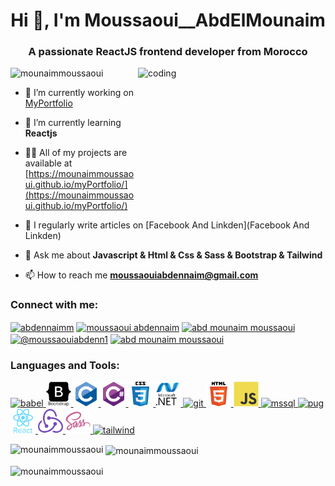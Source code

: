 <h1 align="center">Hi 👋, I'm Moussaoui__AbdElMounaim</h1>
<h3 align="center">A passionate ReactJS frontend developer from Morocco</h3>
<img align="right" alt="coding" width="300" height="200" src="https://www.sarvika.com/wp-content/uploads/2021/03/Backend-Developer-Python-GIF-Dribble.gif" />
<p align="left"> <img src="https://komarev.com/ghpvc/?username=mounaimmoussaoui&label=Profile%20views&color=0e75b6&style=flat" alt="mounaimmoussaoui" /> </p>

- 🔭 I’m currently working on [MyPortfolio](https://mounaimmoussaoui.github.io/myPortfolio/)

- 🌱 I’m currently learning **Reactjs**

- 👨‍💻 All of my projects are available at [https://mounaimmoussaoui.github.io/myPortfolio/](https://mounaimmoussaoui.github.io/myPortfolio/)

- 📝 I regularly write articles on [Facebook And Linkden](Facebook And Linkden)

- 💬 Ask me about **Javascript & Html & Css & Sass & Bootstrap & Tailwind**

- 📫 How to reach me **moussaouiabdennaim@gmail.com**

<h3 align="left">Connect with me:</h3>
<p align="left">
<a href="https://twitter.com/abdennaimm" target="blank"><img align="center" src="https://raw.githubusercontent.com/rahuldkjain/github-profile-readme-generator/master/src/images/icons/Social/twitter.svg" alt="abdennaimm" height="30" width="40" /></a>
<a href="https://linkedin.com/in/moussaoui abdennaim" target="blank"><img align="center" src="https://raw.githubusercontent.com/rahuldkjain/github-profile-readme-generator/master/src/images/icons/Social/linked-in-alt.svg" alt="moussaoui abdennaim" height="30" width="40" /></a>
<a href="https://fb.com/abd mounaim moussaoui" target="blank"><img align="center" src="https://raw.githubusercontent.com/rahuldkjain/github-profile-readme-generator/master/src/images/icons/Social/facebook.svg" alt="abd mounaim moussaoui" height="30" width="40" /></a>
<a href="https://www.hackerrank.com/@moussaouiabdenn1" target="blank"><img align="center" src="https://raw.githubusercontent.com/rahuldkjain/github-profile-readme-generator/master/src/images/icons/Social/hackerrank.svg" alt="@moussaouiabdenn1" height="30" width="40" /></a>
<a href="https://www.leetcode.com/abd mounaim moussaoui" target="blank"><img align="center" src="https://raw.githubusercontent.com/rahuldkjain/github-profile-readme-generator/master/src/images/icons/Social/leet-code.svg" alt="abd mounaim moussaoui" height="30" width="40" /></a>
</p>

<h3 align="left">Languages and Tools:</h3>
<p align="left"> <a href="https://babeljs.io/" target="_blank" rel="noreferrer"> <img src="https://www.vectorlogo.zone/logos/babeljs/babeljs-icon.svg" alt="babel" width="40" height="40"/> </a> <a href="https://getbootstrap.com" target="_blank" rel="noreferrer"> <img src="https://raw.githubusercontent.com/devicons/devicon/master/icons/bootstrap/bootstrap-plain-wordmark.svg" alt="bootstrap" width="40" height="40"/> </a> <a href="https://www.cprogramming.com/" target="_blank" rel="noreferrer"> <img src="https://raw.githubusercontent.com/devicons/devicon/master/icons/c/c-original.svg" alt="c" width="40" height="40"/> </a> <a href="https://www.w3schools.com/cs/" target="_blank" rel="noreferrer"> <img src="https://raw.githubusercontent.com/devicons/devicon/master/icons/csharp/csharp-original.svg" alt="csharp" width="40" height="40"/> </a> <a href="https://www.w3schools.com/css/" target="_blank" rel="noreferrer"> <img src="https://raw.githubusercontent.com/devicons/devicon/master/icons/css3/css3-original-wordmark.svg" alt="css3" width="40" height="40"/> </a> <a href="https://dotnet.microsoft.com/" target="_blank" rel="noreferrer"> <img src="https://raw.githubusercontent.com/devicons/devicon/master/icons/dot-net/dot-net-original-wordmark.svg" alt="dotnet" width="40" height="40"/> </a> <a href="https://git-scm.com/" target="_blank" rel="noreferrer"> <img src="https://www.vectorlogo.zone/logos/git-scm/git-scm-icon.svg" alt="git" width="40" height="40"/> </a> <a href="https://www.w3.org/html/" target="_blank" rel="noreferrer"> <img src="https://raw.githubusercontent.com/devicons/devicon/master/icons/html5/html5-original-wordmark.svg" alt="html5" width="40" height="40"/> </a> <a href="https://developer.mozilla.org/en-US/docs/Web/JavaScript" target="_blank" rel="noreferrer"> <img src="https://raw.githubusercontent.com/devicons/devicon/master/icons/javascript/javascript-original.svg" alt="javascript" width="40" height="40"/> </a> <a href="https://www.microsoft.com/en-us/sql-server" target="_blank" rel="noreferrer"> <img src="https://www.svgrepo.com/show/303229/microsoft-sql-server-logo.svg" alt="mssql" width="40" height="40"/> </a> <a href="https://pugjs.org" target="_blank" rel="noreferrer"> <img src="https://cdn.worldvectorlogo.com/logos/pug.svg" alt="pug" width="40" height="40"/> </a> <a href="https://reactjs.org/" target="_blank" rel="noreferrer"> <img src="https://raw.githubusercontent.com/devicons/devicon/master/icons/react/react-original-wordmark.svg" alt="react" width="40" height="40"/> </a> <a href="https://redux.js.org" target="_blank" rel="noreferrer"> <img src="https://raw.githubusercontent.com/devicons/devicon/master/icons/redux/redux-original.svg" alt="redux" width="40" height="40"/> </a> <a href="https://sass-lang.com" target="_blank" rel="noreferrer"> <img src="https://raw.githubusercontent.com/devicons/devicon/master/icons/sass/sass-original.svg" alt="sass" width="40" height="40"/> </a> <a href="https://tailwindcss.com/" target="_blank" rel="noreferrer"> <img src="https://www.vectorlogo.zone/logos/tailwindcss/tailwindcss-icon.svg" alt="tailwind" width="40" height="40"/> </a> </p>

<p><img align="left" src="https://github-readme-stats.vercel.app/api/top-langs?username=mounaimmoussaoui&show_icons=true&locale=en&layout=compact" alt="mounaimmoussaoui" /></p>

<p>&nbsp;<img align="center" src="https://github-readme-stats.vercel.app/api?username=mounaimmoussaoui&show_icons=true&locale=en" alt="mounaimmoussaoui" /></p>

<p><img align="center" src="https://github-readme-streak-stats.herokuapp.com/?user=mounaimmoussaoui&" alt="mounaimmoussaoui" /></p>
